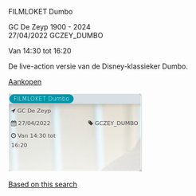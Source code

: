 FILMLOKET Dumbo

GC De Zeyp 1900 - 2024  
27/04/2022 GCZEY\_DUMBO  

Van 14:30 tot 16:20

  

  

De live-action versie van de Disney-klassieker Dumbo.  

[Aankopen](https://tickets.vgc.be/ticketingActivity/subscribe/GCZEY_DUMBO)

![](68253.png)

[Based on this search](https://tickets.vgc.be/activity/index?&vrijeplaatsen=1&Age%5B%5D=3%2C4&entity=276)